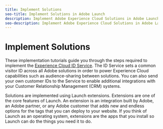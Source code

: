 ```yaml
---
title: Implement Solutions
seo-title: Implement Solutions in Adobe Launch
description: Implement Adobe Experience Cloud Solutions in Adobe Launch
seo-description: Implement Adobe Experience Cloud Solutions in Adobe Launch
---
```


# Implement Solutions

These implementation tutorials guide you through the steps required to implement the [Experience Cloud ID Service](https://marketing.adobe.com/resources/help/en_US/mcvid/). The ID Service sets a common visitor ID across all Adobe solutions in order to power Experience Cloud capabilities such as audience-sharing between solutions. You can also send your own customer IDs to the Service to enable additional integrations with your Customer Relationship Management (CRM) systems.

Solutions are implemented using Launch extensions. Extensions are one of the core features of Launch. An extension is an integration built by Adobe, an Adobe partner, or any Adobe customer that adds new and endless options for the tags that you can deploy to your website. If you think of Launch as an operating system, extensions are the apps that you install so Launch can do the things you need it to do.
